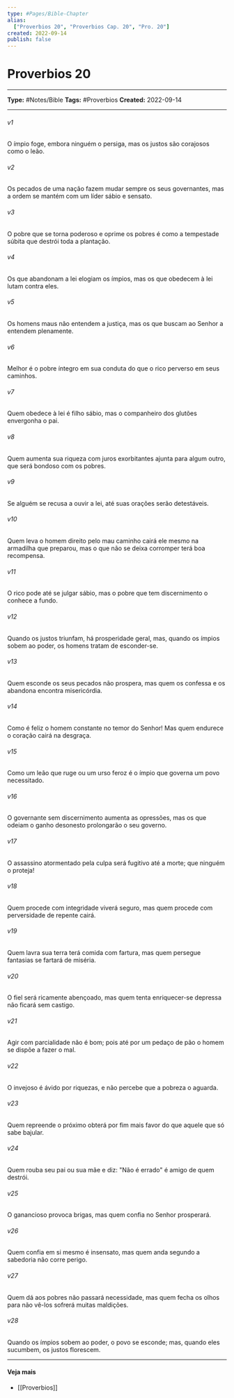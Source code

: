 ```yaml
---
type: #Pages/Bible-Chapter
alias:
  ["Proverbios 20", "Proverbios Cap. 20", "Pro. 20"]
created: 2022-09-14
publish: false
---
```


# Proverbios 20

---

**Type:** #Notes/Bible
**Tags:** #Proverbios
**Created:** 2022-09-14

---

###### v1
O ímpio foge, embora ninguém o persiga, mas os justos são corajosos como o leão.
###### v2
Os pecados de uma nação fazem mudar sempre os seus governantes, mas a ordem se mantém com um líder sábio e sensato.
###### v3
O pobre que se torna poderoso e oprime os pobres é como a tempestade súbita que destrói toda a plantação.
###### v4
Os que abandonam a lei elogiam os ímpios, mas os que obedecem à lei lutam contra eles.
###### v5
Os homens maus não entendem a justiça, mas os que buscam ao Senhor a entendem plenamente.
###### v6
Melhor é o pobre íntegro em sua conduta do que o rico perverso em seus caminhos.
###### v7
Quem obedece à lei é filho sábio, mas o companheiro dos glutões envergonha o pai.
###### v8
Quem aumenta sua riqueza com juros exorbitantes ajunta para algum outro, que será bondoso com os pobres.
###### v9
Se alguém se recusa a ouvir a lei, até suas orações serão detestáveis.
###### v10
Quem leva o homem direito pelo mau caminho cairá ele mesmo na armadilha que preparou, mas o que não se deixa corromper terá boa recompensa.
###### v11
O rico pode até se julgar sábio, mas o pobre que tem discernimento o conhece a fundo.
###### v12
Quando os justos triunfam, há prosperidade geral, mas, quando os ímpios sobem ao poder, os homens tratam de esconder-se.
###### v13
Quem esconde os seus pecados não prospera, mas quem os confessa e os abandona encontra misericórdia.
###### v14
Como é feliz o homem constante no temor do Senhor! Mas quem endurece o coração cairá na desgraça.
###### v15
Como um leão que ruge ou um urso feroz é o ímpio que governa um povo necessitado.
###### v16
O governante sem discernimento aumenta as opressões, mas os que odeiam o ganho desonesto prolongarão o seu governo.
###### v17
O assassino atormentado pela culpa será fugitivo até a morte; que ninguém o proteja!
###### v18
Quem procede com integridade viverá seguro, mas quem procede com perversidade de repente cairá.
###### v19
Quem lavra sua terra terá comida com fartura, mas quem persegue fantasias se fartará de miséria.
###### v20
O fiel será ricamente abençoado, mas quem tenta enriquecer-se depressa não ficará sem castigo.
###### v21
Agir com parcialidade não é bom; pois até por um pedaço de pão o homem se dispõe a fazer o mal.
###### v22
O invejoso é ávido por riquezas, e não percebe que a pobreza o aguarda.
###### v23
Quem repreende o próximo obterá por fim mais favor do que aquele que só sabe bajular.
###### v24
Quem rouba seu pai ou sua mãe e diz: "Não é errado" é amigo de quem destrói.
###### v25
O ganancioso provoca brigas, mas quem confia no Senhor prosperará.
###### v26
Quem confia em si mesmo é insensato, mas quem anda segundo a sabedoria não corre perigo.  
###### v27
Quem dá aos pobres não passará necessidade, mas quem fecha os olhos para não vê-los sofrerá muitas maldições.
###### v28
Quando os ímpios sobem ao poder, o povo se esconde; mas, quando eles sucumbem, os justos florescem.


---

#### Veja mais

- [[Proverbios]]
